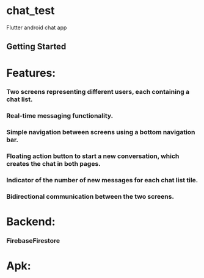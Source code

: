 # chat_test

Flutter android chat app 

## Getting Started

# Features:


### Two screens representing different users, each containing a chat list.

### Real-time messaging functionality.

### Simple navigation between screens using a bottom navigation bar.

### Floating action button to start a new conversation, which creates the chat in both pages.

### Indicator of the number of new messages for each chat list tile.

### Bidirectional communication between the two screens.

# Backend: 

### FirebaseFirestore

# Apk:





                
                


